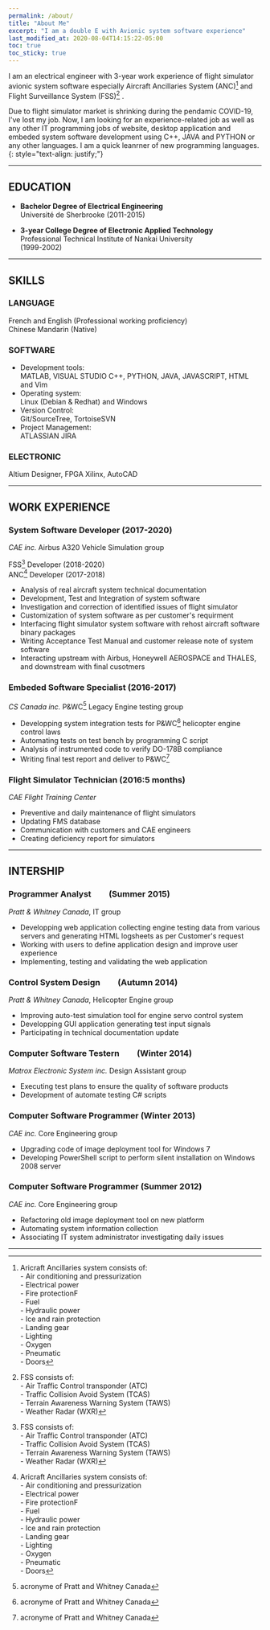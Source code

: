 ```yaml
---
permalink: /about/
title: "About Me"
excerpt: "I am a double E with Avionic system software experience"
last_modified_at: 2020-08-04T14:15:22-05:00
toc: true
toc_sticky: true
---
```


I am an electrical engineer with 3-year work experience of flight simulator avionic system software especially Aircraft Ancillaries System (ANC)[^anc] and Flight Surveillance System (FSS)[^fss] .

Due to flight simulator market is shrinking during the pendamic COVID-19, I've lost my job. Now, I am looking for an experience-related job as well as any other IT programming jobs of website, desktop application and embeded system software development using C++, JAVA and PYTHON or any other languages. I am a quick leanrner of new programming languages.
{: style="text-align: justify;"}
[^anc]:Aricraft Ancillaries system consists of:<br>- Air conditioning and pressurization<br>- Electrical power<br>- Fire protectionF<br>- Fuel<br>- Hydraulic power<br>- Ice and rain protection<br>- Landing gear<br>- Lighting<br>- Oxygen<br>- Pneumatic<br>- Doors
[^fss]: FSS consists of:<br>- Air Traffic Control transponder (ATC)<br>- Traffic Collision Avoid System (TCAS)<br>- Terrain Awareness Warning System (TAWS)<br>- Weather Radar (WXR)
[^pwc]: acronyme of Pratt and Whitney Canada

---

## EDUCATION

- **Bachelor Degree of Electrical Engineering**<br>
  Université de Sherbrooke (2011-2015)<br>

- **3-year College Degree of Electronic Applied Technology**<br>
   Professional Technical Institute of Nankai University<br>
   (1999-2002)

---

## SKILLS

### LANGUAGE
  French and English (Professional working proficiency)<br>
  Chinese Mandarin  (Native)<br>

### SOFTWARE
- Development tools:<br>
  MATLAB, VISUAL STUDIO C++, PYTHON, JAVA, JAVASCRIPT, HTML and Vim<br>
- Operating system:<br>
  Linux (Debian & Redhat) and Windows<br>
- Version Control:<br>
  Git/SourceTree, TortoiseSVN<br>
- Project Management:<br>
  ATLASSIAN JIRA

### ELECTRONIC
  Altium Designer, FPGA Xilinx, AutoCAD  

---

## WORK EXPERIENCE
### System Software Developer (2017-2020)
*CAE inc.* Airbus A320 Vehicle Simulation group

FSS[^fss] Developer (2018-2020)<br>
ANC[^anc] Developer (2017-2018)<br>
- Analysis of real aircraft system technical documentation
- Development, Test and Integration of system software
- Investigation and correction of identified issues of flight simulator
- Customization of system software as per customer's requirment
- Interfacing flight simulator system software with rehost aircraft software binary packages
- Writing Acceptance Test Manual and customer release note of system software
- Interacting upstream with Airbus, Honeywell AEROSPACE and THALES, and downstream with final cusotmers

### Embeded Software Specialist (2016-2017)
*CS Canada inc.* P&WC[^pwc] Legacy Engine testing group
- Developping system integration tests for P&WC[^pwc] helicopter engine control laws
- Automating tests on test bench by programming C script
- Analysis of instrumented code to verify DO-178B compliance
- Writing final test report and deliver to P&WC[^pwc] 

### Flight Simulator Technician (2016:5 months)
*CAE Flight Training Center*
- Preventive and daily maintenance of flight simulators
- Updating FMS database
- Communication with customers and CAE engineers
- Creating deficiency report for simulators

---

## INTERSHIP
### Programmer Analyst&nbsp;&nbsp;&nbsp;&nbsp;&nbsp;&nbsp;&nbsp;&nbsp; (Summer 2015)
*Pratt & Whitney Canada*, IT group
- Developping web application collecting engine testing data from various servers and generating HTML logsheets as per Customer's request
- Working with users to define application design and improve user experience
- Implementing, testing and validating the web application

### Control System Design&nbsp;&nbsp;&nbsp;&nbsp;&nbsp;&nbsp;&nbsp;&nbsp; (Autumn 2014)
*Pratt & Whitney Canada*, Helicopter Engine group
- Improving auto-test simulation tool for engine servo control system
- Developping GUI application generating test input signals
- Participating in technical documentation update

### Computer Software Testern&nbsp;&nbsp;&nbsp;&nbsp;&nbsp;&nbsp;&nbsp;&nbsp; (Winter 2014)
*Matrox Electronic System inc.* Design Assistant group
- Executing test plans to ensure the quality of software products
- Development of automate testing C# scripts

### Computer Software Programmer (Winter 2013)
*CAE inc.* Core Engineering group
- Upgrading code of image deployment tool for Windows 7
- Developing PowerShell script to perform silent installation on Windows 2008 server

### Computer Software Programmer (Summer 2012)
*CAE inc.* Core Engineering group
- Refactoring old image deployment tool on new platform
- Automating system information collection
- Associating IT system administrator investigating daily issues 

---
